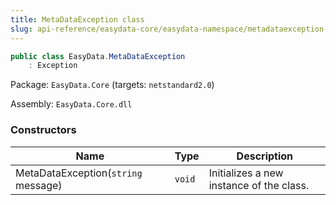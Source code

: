 ```yaml
---
title: MetaDataException class
slug: api-reference/easydata-core/easydata-namespace/metadataexception-class
---
```

```csharp
public class EasyData.MetaDataException
    : Exception

```
Package: `EasyData.Core` (targets: `netstandard2.0`)

Assembly: `EasyData.Core.dll`

### Constructors

| Name | Type | Description | 
| --- | --- | --- | 
| MetaDataException(`string` message) | `void` | Initializes a new instance of the <see cref="!:Error" /> class. |